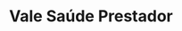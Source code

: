 ---
layout: post
type: post
title: Vale Saúde Prestador
description: ""
excerpt: "Desenvolvimento do site Prestador do Vale Saúde Sempre utilizando Vue.js e Laravel Blade."
categories: ['portfolio']
tags: ['Front-end']
type: single
live: "https://prestador.valesaudesempre.com.br/"
permalink: /portfolio/:title/
---